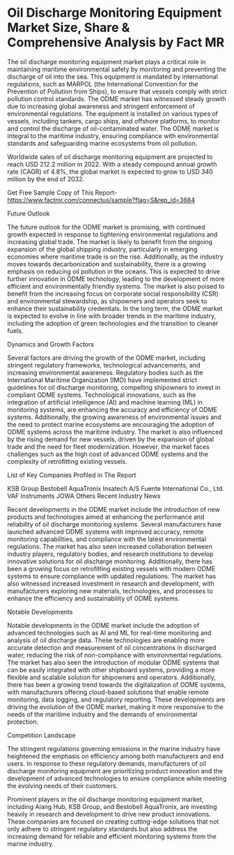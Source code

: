 # Oil Discharge Monitoring Equipment Market Size, Share & Comprehensive Analysis by Fact MR

The oil discharge monitoring equipment market plays a critical role in maintaining maritime environmental safety by monitoring and preventing the discharge of oil into the sea. This equipment is mandated by international regulations, such as MARPOL (the International Convention for the Prevention of Pollution from Ships), to ensure that vessels comply with strict pollution control standards. The ODME market has witnessed steady growth due to increasing global awareness and stringent enforcement of environmental regulations. The equipment is installed on various types of vessels, including tankers, cargo ships, and offshore platforms, to monitor and control the discharge of oil-contaminated water. The ODME market is integral to the maritime industry, ensuring compliance with environmental standards and safeguarding marine ecosystems from oil pollution.

Worldwide sales of oil discharge monitoring equipment are projected to reach USD 212.2 million in 2022. With a steady compound annual growth rate (CAGR) of 4.8%, the global market is expected to grow to USD 340 million by the end of 2032.

Get Free Sample Copy of This Report-https://www.factmr.com/connectus/sample?flag=S&rep_id=3684

Future Outlook

The future outlook for the ODME market is promising, with continued growth expected in response to tightening environmental regulations and increasing global trade. The market is likely to benefit from the ongoing expansion of the global shipping industry, particularly in emerging economies where maritime trade is on the rise. Additionally, as the industry moves towards decarbonization and sustainability, there is a growing emphasis on reducing oil pollution in the oceans. This is expected to drive further innovation in ODME technology, leading to the development of more efficient and environmentally friendly systems. The market is also poised to benefit from the increasing focus on corporate social responsibility (CSR) and environmental stewardship, as shipowners and operators seek to enhance their sustainability credentials. In the long term, the ODME market is expected to evolve in line with broader trends in the maritime industry, including the adoption of green technologies and the transition to cleaner fuels.

Dynamics and Growth Factors

Several factors are driving the growth of the ODME market, including stringent regulatory frameworks, technological advancements, and increasing environmental awareness. Regulatory bodies such as the International Maritime Organization (IMO) have implemented strict guidelines for oil discharge monitoring, compelling shipowners to invest in compliant ODME systems. Technological innovations, such as the integration of artificial intelligence (AI) and machine learning (ML) in monitoring systems, are enhancing the accuracy and efficiency of ODME systems. Additionally, the growing awareness of environmental issues and the need to protect marine ecosystems are encouraging the adoption of ODME systems across the maritime industry. The market is also influenced by the rising demand for new vessels, driven by the expansion of global trade and the need for fleet modernization. However, the market faces challenges such as the high cost of advanced ODME systems and the complexity of retrofitting existing vessels.

List of Key Companies Profiled in The Report

KSB Group
Bestobell AquaTronix
Insatech A/S
Fuente International Co., Ltd.
VAF Instruments
JOWA
Others
Recent Industry News

Recent developments in the ODME market include the introduction of new products and technologies aimed at enhancing the performance and reliability of oil discharge monitoring systems. Several manufacturers have launched advanced ODME systems with improved accuracy, remote monitoring capabilities, and compliance with the latest environmental regulations. The market has also seen increased collaboration between industry players, regulatory bodies, and research institutions to develop innovative solutions for oil discharge monitoring. Additionally, there has been a growing focus on retrofitting existing vessels with modern ODME systems to ensure compliance with updated regulations. The market has also witnessed increased investment in research and development, with manufacturers exploring new materials, technologies, and processes to enhance the efficiency and sustainability of ODME systems.

Notable Developments

Notable developments in the ODME market include the adoption of advanced technologies such as AI and ML for real-time monitoring and analysis of oil discharge data. These technologies are enabling more accurate detection and measurement of oil concentrations in discharged water, reducing the risk of non-compliance with environmental regulations. The market has also seen the introduction of modular ODME systems that can be easily integrated with other shipboard systems, providing a more flexible and scalable solution for shipowners and operators. Additionally, there has been a growing trend towards the digitalization of ODME systems, with manufacturers offering cloud-based solutions that enable remote monitoring, data logging, and regulatory reporting. These developments are driving the evolution of the ODME market, making it more responsive to the needs of the maritime industry and the demands of environmental protection.

Competition Landscape

The stringent regulations governing emissions in the marine industry have heightened the emphasis on efficiency among both manufacturers and end users. In response to these regulatory demands, manufacturers of oil discharge monitoring equipment are prioritizing product innovation and the development of advanced technologies to ensure compliance while meeting the evolving needs of their customers.

Prominent players in the oil discharge monitoring equipment market, including Alang Hub, KSB Group, and Bestobell AquaTronix, are investing heavily in research and development to drive new product innovations. These companies are focused on creating cutting-edge solutions that not only adhere to stringent regulatory standards but also address the increasing demand for reliable and efficient monitoring systems from the marine industry.
